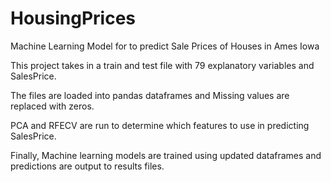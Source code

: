 # HousingPrices
Machine Learning Model for to predict Sale Prices of Houses in Ames Iowa

This project takes in a train and test file with 79 explanatory variables and SalesPrice.

The files are loaded into pandas dataframes and Missing values are replaced with zeros.

PCA and RFECV are run to determine which features to use in predicting SalesPrice.

Finally, Machine learning models are trained using updated dataframes and predictions are output to results files.
